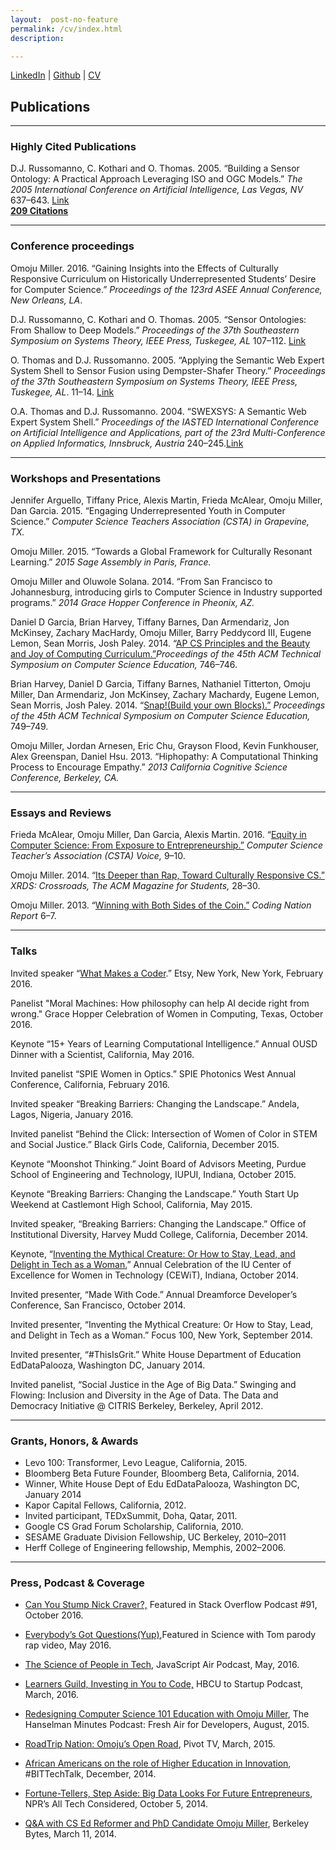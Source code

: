 ```yaml
---
layout:  post-no-feature
permalink: /cv/index.html
description:

---
```


<a href="https://www.linkedin.com/in/omojumiller">LinkedIn</a> |
<a href="https://github.com/omoju">Github</a> |
[CV](http://omojumiller.com/Omoju_Miller_MasterCV.pdf)


## Publications

---

### Highly Cited Publications
D.J. Russomanno, C. Kothari and O. Thomas. 2005. “Building a Sensor Ontology: A Practical Approach Leveraging ISO and OGC Models.” *The 2005 International Conference on Artificial Intelligence, Las Vegas, NV* 637–643. [Link](https://scholar.google.com/citations?view_op=view_citation&hl=en&user=E7z_wrwAAAAJ&sortby=pubdate&citation_for_view=E7z_wrwAAAAJ:u5HHmVD_uO8C)    
<span style="text-decoration: underline;"><strong>209 Citations</strong></span>

---

### Conference proceedings


Omoju Miller. 2016. “Gaining Insights into the Effects of Culturally Responsive Curriculum on Historically Underrepresented Students’ Desire for Computer Science.” *Proceedings of the 123rd ASEE Annual Conference, New Orleans, LA*.


D.J. Russomanno, C. Kothari and O. Thomas. 2005. “Sensor Ontologies: From Shallow to Deep Models.” *Proceedings of the 37th Southeastern Symposium on Systems Theory, IEEE
Press, Tuskegee, AL* 107–112. [Link](https://scholar.google.com/citations?view_op=view_citation&hl=en&user=E7z_wrwAAAAJ&citation_for_view=E7z_wrwAAAAJ:u-x6o8ySG0sC)

O. Thomas and D.J. Russomanno. 2005. “Applying the Semantic Web Expert System Shell to Sensor Fusion using Dempster-Shafer Theory.” *Proceedings of the 37th Southeastern Symposium on Systems Theory, IEEE Press, Tuskegee, AL*. 11–14. [Link](http://scholar.google.com/citations?view_op=view_citation&hl=en&user=E7z_wrwAAAAJ&citation_for_view=E7z_wrwAAAAJ:d1gkVwhDpl0C)

O.A. Thomas and D.J. Russomanno. 2004. “SWEXSYS: A Semantic Web Expert System Shell.” *Proceedings of the IASTED International Conference on Artificial Intelligence and Applications, part of the 23rd Multi-Conference on Applied Informatics, Innsbruck, Austria* 240–245.[Link](http://scholar.google.com/citations?view_op=view_citation&hl=en&user=E7z_wrwAAAAJ&citation_for_view=E7z_wrwAAAAJ:2osOgNQ5qMEC)

---

### Workshops and Presentations

Jennifer Arguello, Tiffany Price, Alexis Martin, Frieda McAlear, Omoju Miller, Dan Garcia. 2015. “Engaging Underrepresented Youth in Computer Science.” *Computer Science Teachers Association (CSTA) in Grapevine, TX.*

Omoju Miller. 2015. “Towards a Global Framework for Culturally Resonant Learning.” *2015 Sage Assembly in Paris, France.*

Omoju Miller and Oluwole Solana. 2014. “From San Francisco to
Johannesburg, introducing girls to Computer Science in Industry
supported programs.” *2014 Grace Hopper Conference in Pheonix, AZ.*

Daniel D Garcia, Brian Harvey, Tiffany Barnes, Dan Armendariz, Jon McKinsey, Zachary MacHardy, Omoju Miller, Barry Peddycord III, Eugene Lemon, Sean Morris, Josh Paley. 2014. “[AP CS Principles and the Beauty and Joy of Computing Curriculum.”](http://dl.acm.org/citation.cfm?id=2539026)*Proceedings of the 45th ACM Technical Symposium on Computer Science Education,* 746–746.

Brian Harvey, Daniel D Garcia, Tiffany Barnes, Nathaniel Titterton, Omoju Miller, Dan Armendariz, Jon McKinsey, Zachary Machardy, Eugene Lemon, Sean Morris, Josh Paley. 2014. “[Snap!(Build your own Blocks).”](http://dl.acm.org/citation.cfm?id=2539022) *Proceedings of the 45th ACM Technical Symposium on Computer Science Education,* 749–749.

Omoju Miller, Jordan Arnesen, Eric Chu, Grayson Flood, Kevin Funkhouser, Alex Greenspan, Daniel Hsu. 2013. “Hiphopathy: A Computational Thinking Process to Encourage Empathy.” *2013 California Cognitive Science Conference, Berkeley, CA.*

---

### Essays and Reviews

Frieda McAlear, Omoju Miller, Dan Garcia, Alexis Martin. 2016. “[Equity in Computer Science: From Exposure to Entrepreneurship.”](http://www.csta.acm.org/Communications/sub/CSTAVoice_Files/csta_voice_01_2016.pdf) *Computer Science Teacher’s Association (CSTA) Voice,* 9–10.

Omoju Miller. 2014. “[Its Deeper than Rap, Toward Culturally Responsive CS.” ](http://dl.acm.org/citation.cfm?id=2604994)*XRDS: Crossroads, The ACM Magazine for Students,* 28–30.

Omoju Miller. 2013. “[Winning with Both Sides of the Coin.”](http://kaporcenter.org/wp-content/uploads/2013/10/Kapor_CodingLandscape_R3.pdf) *Coding Nation Report* 6–7.

---

### Talks

Invited speaker “[What Makes a Coder](https://youtu.be/HsqoG0X5rcM).” Etsy, New York, New York, February 2016.

Panelist "Moral Machines: How philosophy can help AI decide right from wrong." Grace Hopper Celebration of Women in Computing, Texas, October 2016.

Keynote “15+ Years of Learning Computational Intelligence.” Annual OUSD Dinner with a Scientist, California, May 2016.

Invited panelist “SPIE Women in Optics.” SPIE Photonics West Annual Conference, California, February 2016.

Invited speaker “Breaking Barriers: Changing the Landscape.” Andela, Lagos, Nigeria, January 2016.

Invited panelist “Behind the Click: Intersection of Women of Color in STEM and Social Justice.” Black Girls Code, California, December 2015.

Keynote “Moonshot Thinking.” Joint Board of Advisors Meeting, Purdue School of Engineering and Technology, IUPUI, Indiana, October 2015.

Keynote “Breaking Barriers: Changing the Landscape.” Youth Start Up Weekend at Castlemont High School, California, May 2015.

Invited speaker, “Breaking Barriers: Changing the Landscape.” Office of Institutional Diversity, Harvey Mudd College, California, December 2014.

Keynote, “[Inventing the Mythical Creature: Or How to Stay, Lead, and Delight in Tech as a Woman.](https://www.youtube.com/watch?v=owXez6sIRbY&ab_channel=IUCEWIT)” Annual Celebration of the IU Center of Excellence for Women in Technology (CEWiT), Indiana, October 2014.

Invited presenter, “Made With Code.” Annual Dreamforce Developer’s Conference, San Francisco, October 2014.

Invited presenter, “Inventing the Mythical Creature: Or How to Stay, Lead, and Delight in Tech as a Woman.” Focus 100, New York, September 2014.

Invited presenter, “#ThisIsGrit.” White House Department of Education EdDataPalooza, Washington DC, January 2014.

Invited panelist, “Social Justice in the Age of Big Data.” Swinging and Flowing: Inclusion and Diversity in the Age of Data. The Data and Democracy Initiative @ CITRIS Berkeley, Berkeley, April 2012.

---

### Grants, Honors, & Awards

- Levo 100: Transformer, Levo League, California, 2015.
- Bloomberg Beta Future Founder, Bloomberg Beta, California, 2014.
- Winner, White House Dept of Edu EdDataPalooza, Washington DC, January 2014
- Kapor Capital Fellows, California, 2012.
- Invited participant, TEDxSummit, Doha, Qatar, 2011.
- Google CS Grad Forum Scholarship, California, 2010.
- SESAME Graduate Division Fellowship, UC Berkeley, 2010–2011
- Herff College of Engineering fellowship, Memphis, 2002–2006.

---

### Press, Podcast & Coverage

- [Can You Stump Nick Craver?,](https://soundcloud.com/stack-exchange/stack-overflow-podcast-91-can-you-stump-nick-craver) Featured in Stack Overflow Podcast \#91, October 2016.

- [Everybody’s Got Questions(Yup)](https://www.youtube.com/watch?v=q5mmE05e82I&ab_channel=ScienceWithTom),Featured in Science with Tom parody rap video, May 2016.
- [The Science of People in Tech](http://audio.javascriptair.com/e/022-jsair-the-science-of-people-in-tech-with-kate-edwards-omoju-miller-and-steve-andrews/), JavaScript Air Podcast, May, 2016.
- [Learners Guild, Investing in You to Code,](https://www.youtube.com/watch?v=T0wQRr4RuqM&ab_channel=HBCUtoStartup) HBCU to Startup Podcast, March, 2016.
- [Redesigning Computer Science 101 Education with Omoju Miller](http://hanselminutes.com/488/redesigning-computer-science-101-education-with-omoju-miller), The Hanselman Minutes Podcast: Fresh Air for Developers, August, 2015.
- [RoadTrip Nation: Omoju’s Open Road](http://roadtripnation.com/leader/omoju-miller), Pivot TV, March, 2015.
- [African Americans on the role of Higher Education in Innovation](https://www.blacksintechnology.net/the-road-to-50-podcast-african-americans-on-the-role-of-higher-education-in-innovation/), #BITTechTalk, December, 2014.
- [Fortune-Tellers, Step Aside: Big Data Looks For Future Entrepreneurs](http://www.npr.org/sections/alltechconsidered/2014/10/05/351851015/fortune-tellers-step-aside-big-data-looks-for-future-entrepreneurs), NPR’s All Tech Considered, October 5, 2014.
- [Q&A with CS Ed Reformer and PhD Candidate Omoju Miller](http://best.berkeley.edu/2015/03/11/best-labber-in-berkeley-byte-qa-with-cs-ed-reformer-and-phd-candidate-omoju-miller/), Berkeley Bytes, March 11, 2014.
